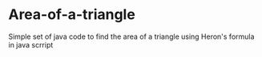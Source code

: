 # Area-of-a-triangle
Simple set of java code to find the area of a triangle using Heron's formula in java scrript
